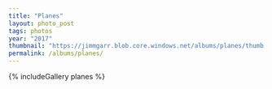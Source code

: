 ```yaml
---
title: "Planes"
layout: photo_post
tags: photos
year: "2017"
thumbnail: "https://jimmgarr.blob.core.windows.net/albums/planes/thumb.jpg"
permalink: /albums/planes/
---
```


{% includeGallery planes %}